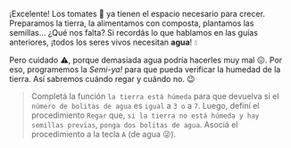 <gs-attire attire-url="https://raw.githubusercontent.com/MumukiProject/mumuki-guia-gobstones-eventos-kids/master/assets/attires/config_1552685468604.json"></gs-attire>

<gs-toolbox toolbox-url="https://raw.githubusercontent.com/MumukiProject/mumuki-guia-gobstones-eventos-kids/master/assets/toolbox_1552945151840.xml"></gs-toolbox>

<gs-keyboard-config keyboard-url="https://raw.githubusercontent.com/MumukiProject/mumuki-guia-gobstones-eventos-kids/master/assets/keyboard.json"></gs-keyboard-config>

¡Excelente! Los tomates :tomato: ya tienen el espacio necesario para crecer. Preparamos la tierra, la alimentamos con composta, plantamos las semillas… ¿Qué nos falta? Si recordás lo que hablamos en las guías anteriores, ¡todos los seres vivos necesitan **agua**! :droplet:

Pero cuidado :warning:, porque demasiada agua podría hacerles muy mal :confounded:. Por eso, programemos la _Semi-ya!_ para que pueda verificar la humedad de la tierra. Así sabremos cuándo regar y cuándo no. :wink:

> Completá la función `la tierra está húmeda` para que devuelva si el ` número de bolitas de agua` es `igual` a `3 o` a `7`. Luego, definí el procedimiento `Regar` que, `si la tierra no está húmeda y hay semillas previas`, `ponga dos bolitas de agua`. Asociá el procedimiento a la tecla `A` (de agua :stuck_out_tongue_winking_eye:).
